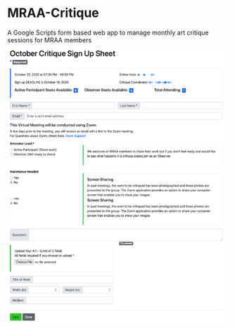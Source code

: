 # MRAA-Critique
A Google Scripts form based web app to manage monthly art critique sessions for MRAA members

![](./Docs/Images/MRAA%20Critique%20Form.png)
